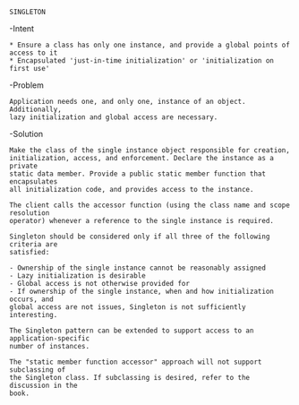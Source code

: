     SINGLETON
    
-Intent

    * Ensure a class has only one instance, and provide a global points of access to it
    * Encapsulated 'just-in-time initialization' or 'initialization on first use'
    
-Problem

    Application needs one, and only one, instance of an object. Additionally,
    lazy initialization and global access are necessary.  
      
-Solution

    Make the class of the single instance object responsible for creation, 
    initialization, access, and enforcement. Declare the instance as a private 
    static data member. Provide a public static member function that encapsulates 
    all initialization code, and provides access to the instance.
    
    The client calls the accessor function (using the class name and scope resolution
    operator) whenever a reference to the single instance is required.
    
    Singleton should be considered only if all three of the following criteria are 
    satisfied:
    
    - Ownership of the single instance cannot be reasonably assigned
    - Lazy initialization is desirable
    - Global access is not otherwise provided for
    - If ownership of the single instance, when and how initialization occurs, and 
    global access are not issues, Singleton is not sufficiently interesting.
    
    The Singleton pattern can be extended to support access to an application-specific
    number of instances.
    
    The "static member function accessor" approach will not support subclassing of 
    the Singleton class. If subclassing is desired, refer to the discussion in the 
    book.      